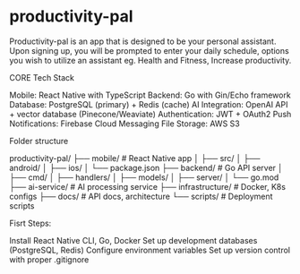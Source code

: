 # productivity-pal

Productivity-pal is an app that is designed to be your personal assistant.
Upon signing up, you will be prompted to enter your daily schedule, options you wish to utilize an assistant eg. Health and Fitness, Increase productivity.


CORE Tech Stack

Mobile: React Native with TypeScript
Backend: Go with Gin/Echo framework
Database: PostgreSQL (primary) + Redis (cache)
AI Integration: OpenAI API + vector database (Pinecone/Weaviate)
Authentication: JWT + OAuth2
Push Notifications: Firebase Cloud Messaging
File Storage: AWS S3 


Folder structure

productivity-pal/
├── mobile/                 # React Native app
│   ├── src/
│   ├── android/
│   ├── ios/
│   └── package.json
├── backend/               # Go API server
│   ├── cmd/
│   ├── handlers/
│   ├── models/
│   ├── server/
│   └── go.mod
├── ai-service/           # AI processing service
├── infrastructure/       # Docker, K8s configs
├── docs/                # API docs, architecture
└── scripts/             # Deployment scripts


Fisrt Steps:

Install React Native CLI, Go, Docker
Set up development databases (PostgreSQL, Redis)
Configure environment variables
Set up version control with proper .gitignore